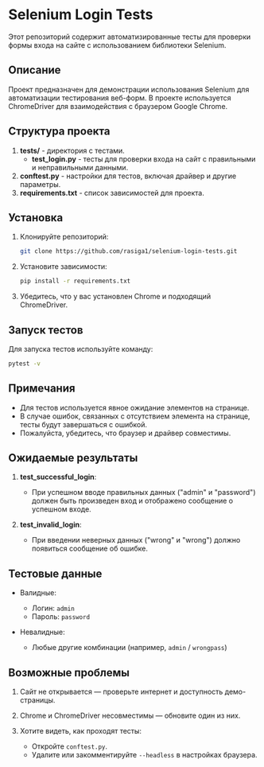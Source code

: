 
# Selenium Login Tests

Этот репозиторий содержит автоматизированные тесты для проверки формы входа на сайте с использованием библиотеки Selenium.

## Описание

Проект предназначен для демонстрации использования Selenium для автоматизации тестирования веб-форм. В проекте используется ChromeDriver для взаимодействия с браузером Google Chrome.

## Структура проекта

1. **tests/** - директория с тестами.
   - **test_login.py** - тесты для проверки входа на сайт с правильными и неправильными данными.
2. **conftest.py** - настройки для тестов, включая драйвер и другие параметры.
3. **requirements.txt** - список зависимостей для проекта.

## Установка

1. Клонируйте репозиторий:
   ```bash
   git clone https://github.com/rasiga1/selenium-login-tests.git


2. Установите зависимости:

   ```bash
   pip install -r requirements.txt
   ```
3. Убедитесь, что у вас установлен Chrome и подходящий ChromeDriver.

## Запуск тестов

Для запуска тестов используйте команду:

```bash
pytest -v
```

## Примечания

* Для тестов используется явное ожидание элементов на странице.
* В случае ошибок, связанных с отсутствием элемента на странице, тесты будут завершаться с ошибкой.
* Пожалуйста, убедитесь, что браузер и драйвер совместимы.

## Ожидаемые результаты

1. **test\_successful\_login**:

   * При успешном вводе правильных данных ("admin" и "password") должен быть произведен вход и отображено сообщение о успешном входе.

2. **test\_invalid\_login**:

   * При введении неверных данных ("wrong" и "wrong") должно появиться сообщение об ошибке.

## Тестовые данные

* Валидные:

  * Логин: `admin`
  * Пароль: `password`
* Невалидные:

  * Любые другие комбинации (например, `admin` / `wrongpass`)

## Возможные проблемы

1. Сайт не открывается — проверьте интернет и доступность демо-страницы.
2. Chrome и ChromeDriver несовместимы — обновите один из них.
3. Хотите видеть, как проходят тесты:

   * Откройте `conftest.py`.
   * Удалите или закомментируйте `--headless` в настройках браузера. 
